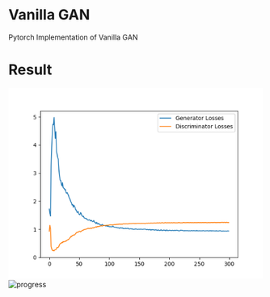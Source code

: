 # Vanilla GAN
Pytorch Implementation of Vanilla GAN
# Result
![loss](./result/loss.png)
![progress](./result/progress.gif)
